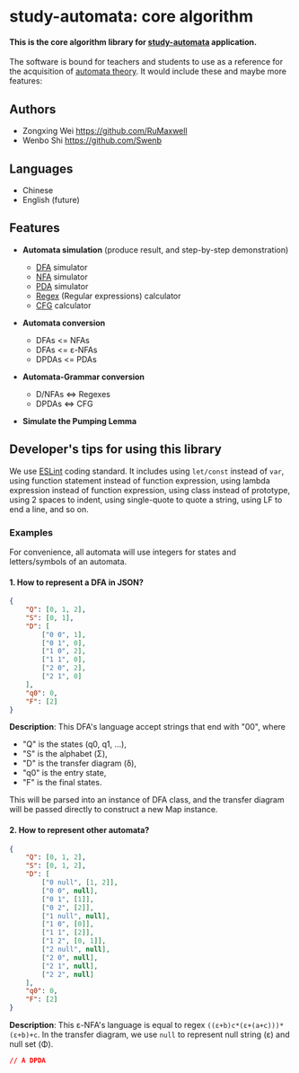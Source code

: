 # study-automata: core algorithm
#### This is the core algorithm library for [study-automata](https://github.com/Swenb/study-automata) application.

The software is bound for teachers and students to use as a reference for the acquisition of [automata theory](https://en.wikipedia.org/wiki/Automata_theory). It would include these and maybe more features:



## Authors

- Zongxing Wei https://github.com/RuMaxwell
- Wenbo Shi https://github.com/Swenb



## Languages

- Chinese
- English (future)



## Features

* **Automata simulation** (produce result, and step-by-step demonstration)
  * [DFA](https://en.wikipedia.org/wiki/Deterministic_finite_automaton) simulator
  * [NFA](https://en.wikipedia.org/wiki/Nondeterministic_finite_automaton) simulator
  * [PDA](https://en.wikipedia.org/wiki/Pushdown_automaton) simulator
  * [Regex](https://en.wikipedia.org/wiki/Regular_expression) (Regular expressions) calculator
  * [CFG](https://en.wikipedia.org/wiki/Context-free_grammar) calculator


* **Automata conversion**
  * DFAs <= NFAs
  * DFAs <= ε-NFAs
  * DPDAs <= PDAs
* **Automata-Grammar conversion**
  * D/NFAs <=> Regexes
  * DPDAs <=> CFG
* **Simulate the Pumping Lemma**



## Developer's tips for using this library

We use [ESLint](https://blog.csdn.net/haoshidai/article/details/52833377) coding standard. It includes using `let/const` instead of `var`, using function statement instead of function expression, using lambda expression instead of function expression, using class instead of prototype, using 2 spaces to indent, using single-quote to quote a string, using LF to end a line, and so on.



### Examples

For convenience, all automata will use integers for states and letters/symbols of an automata.

#### 1. How to represent a DFA in JSON?

```JSON
{
    "Q": [0, 1, 2],
    "S": [0, 1],
    "D": [
        ["0 0", 1],
        ["0 1", 0],
        ["1 0", 2],
        ["1 1", 0],
        ["2 0", 2],
        ["2 1", 0]
    ],
    "q0": 0,
    "F": [2]
}
```

**Description**: This DFA's language accept strings that end with "00", where

* "Q" is the states (q0, q1, ...),
* "S" is the alphabet (Σ),
* "D" is the transfer diagram (δ),
* "q0" is the entry state,
* "F" is the final states.

This will be parsed into an instance of DFA class, and the transfer diagram will be passed directly to construct a new Map instance.

#### 2. How to represent other automata?

```JSON
{
    "Q": [0, 1, 2],
    "S": [0, 1, 2],
    "D": [
        ["0 null", [1, 2]],
        ["0 0", null],
        ["0 1", [1]],
        ["0 2", [2]],
        ["1 null", null],
        ["1 0", [0]],
        ["1 1", [2]],
        ["1 2", [0, 1]],
        ["2 null", null],
        ["2 0", null],
        ["2 1", null],
        ["2 2", null]
    ],
    "q0": 0,
    "F": [2]
}
```

**Description**: This ε-NFA's language is equal to regex `((ε+b)c*(ε+(a+c)))*(ε+b)+c`. In the transfer diagram, we use `null` to represent null string (ε) and null set (Φ).



```JSON
// A DPDA
```

